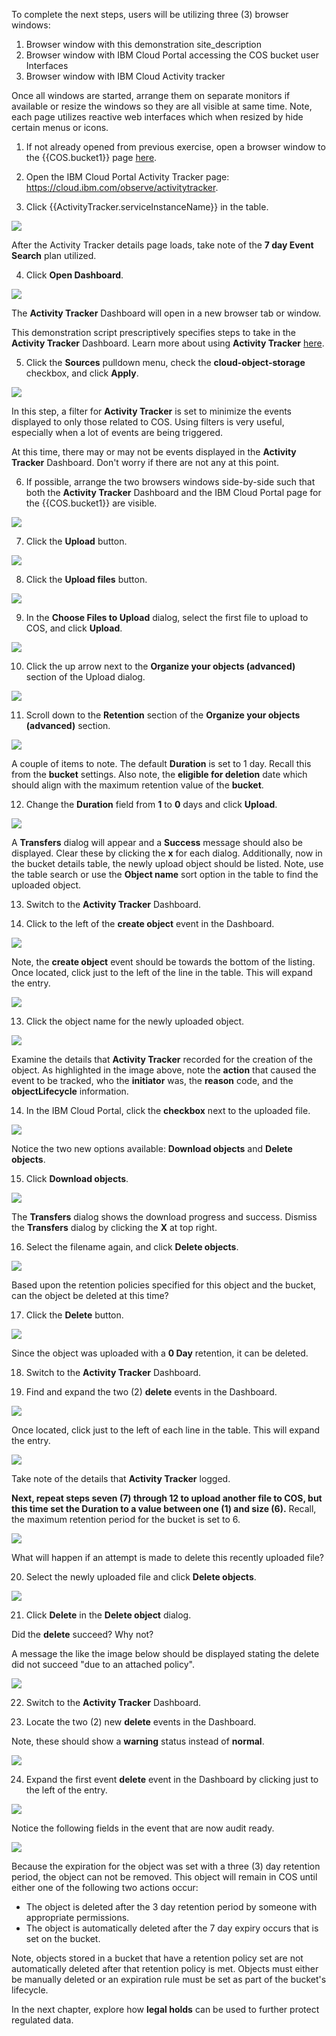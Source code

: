 To complete the next steps, users will be utilizing three (3) browser windows:

1. Browser window with this demonstration site_description
2. Browser window with IBM Cloud Portal accessing the COS bucket user Interfaces
3. Browser window with IBM Cloud Activity tracker

Once all windows are started, arrange them on separate monitors if available or resize the windows so they are all visible at same time. Note, each page utilizes reactive web interfaces which when resized by hide certain menus or icons.


1. If not already opened from previous exercise, open a browser window to the {{COS.bucket1}} page <a href="https://cloud.ibm.com/objectstorage/crn%3Av1%3Abluemix%3Apublic%3Acloud-object-storage%3Aglobal%3Aa%2Fba0e33c9056f470ca19de009747ec654%3A43d07b21-b680-4d31-9d51-178f582d630c%3A%3A?bucket=cos-l3-with-retention&bucketRegion=us-south&endpoint=s3.us-south.cloud-object-storage.appdomain.cloud&paneId=bucket_overview" target="_blank">here</a>.


2. Open the IBM Cloud Portal Activity Tracker page: <a href="https://cloud.ibm.com/observe/activitytracker" target="_blank">https://cloud.ibm.com/observe/activitytracker</a>.

3. Click {{ActivityTracker.serviceInstanceName}} in the table.

![](_attachments/ActivityTracker.png)

After the Activity Tracker details page loads, take note of the **7 day Event Search** plan utilized.

4. Click **Open Dashboard**.

![](_attachments/ATDetails.png)

The **Activity Tracker** Dashboard will open in a new browser tab or window.

This demonstration script prescriptively specifies steps to take in the **Activity Tracker** Dashboard. Learn more about using **Activity Tracker** <a href="https://cloud.ibm.com/docs/activity-tracker?topic=activity-tracker-getting-started-search" target="_blank">here</a>.

5. Click the **Sources** pulldown menu, check the **cloud-object-storage** checkbox, and click **Apply**.

![](_attachments/ATFilter.png)

In this step, a filter for **Activity Tracker** is set to minimize the events displayed to only those related to COS. Using filters is very useful, especially when a lot of events are being triggered.

At this time, there may or may not be events displayed in the **Activity Tracker** Dashboard. Don't worry if there are not any at this point.

6. If possible, arrange the two browsers windows side-by-side such that both the **Activity Tracker** Dashboard and the IBM Cloud Portal page for the {{COS.bucket1}} are visible.

![](_attachments/SideBySide.png)

7. Click the **Upload** button.

![](_attachments/ObjectUpload.png)

8. Click the **Upload files** button.

![](_attachments/ObjectUploadDialog.png)

9. In the **Choose Files to Upload** dialog, select the first file to upload to COS, and click **Upload**.

![](_attachments/FileUploadDialog.png)

10. Click the up arrow next to the **Organize your objects (advanced)** section of the Upload dialog.

![](_attachments/ObjectUploadDialog2.png)

11. Scroll down to the **Retention** section of the **Organize your objects (advanced)** section.

![](_attachments/ObjectUploadRetention.png)

A couple of items to note.  The default **Duration** is set to 1 day.  Recall this from the **bucket** settings.  Also note, the **eligible for deletion** date which should align with the maximum retention value of the **bucket**.

12. Change the **Duration** field from **1** to **0** days and click **Upload**.

![](_attachments/ObjectUploadObject.png)

A **Transfers** dialog will appear and a **Success**  message should also be displayed.  Clear these by clicking the **x** for each dialog. Additionally, now in the bucket details table, the newly upload object should be listed. Note, use the table search or use the **Object name** sort option in the table to find the uploaded object.

13. Switch to the **Activity Tracker** Dashboard.

14. Click to the left of the **create object** event in the Dashboard.

![](_attachments/ATObjectCreate.png)

Note, the **create object** event should be towards the bottom of the listing. Once located, click just to the left of the line in the table.  This will expand the entry.

![](_attachments/ATObjectCreateDetails.png)

13. Click the object name for the newly uploaded object.

![](_attachments/UploadedObjects.png)

Examine the details that **Activity Tracker** recorded for the creation of the object. As highlighted in the image above, note the **action** that caused the event to be tracked, who the **initiator** was, the **reason** code, and the **objectLifecycle** information.

14. In the IBM Cloud Portal, click the **checkbox** next to the uploaded file.

![](_attachments/ObjectSelected.png)

Notice the two new options available: **Download objects** and **Delete objects**.

15. Click **Download objects**.

![](_attachments/DownloadDialog.png)

The **Transfers** dialog shows the download progress and success.  Dismiss the **Transfers** dialog by clicking the **X** at top right.

16. Select the filename again, and click **Delete objects**.

![](_attachments/ObjectSelected2.png)

Based upon the retention policies specified for this object and the bucket, can the object be deleted at this time?

17. Click the **Delete** button.

![](_attachments/DeleteDialog.png)

Since the object was uploaded with a **0 Day** retention, it can be deleted.

18. Switch to the **Activity Tracker** Dashboard.

19. Find and expand the two (2) **delete** events in the Dashboard.

![](_attachments/ATObjectDelete.png)

Once located, click just to the left of each line in the table.  This will expand the entry.

![](_attachments/ATObjectDeleteDetails.png)

Take note of the details that **Activity Tracker** logged.

**Next, repeat steps seven (7) through 12 to upload another file to COS, but this time set the Duration to a value between one (1) and size (6).** Recall, the maximum retention period for the bucket is set to 6.

![](_attachments/UploadObject2.png)

What will happen if an attempt is made to delete this recently uploaded file?

20. Select the newly uploaded file and click **Delete objects**.

![](_attachments/DeleteObject2.png)

21. Click **Delete** in the **Delete object** dialog.

Did the **delete** succeed? Why not?

A message the like the image below should be displayed stating the delete did not succeed "due to an attached policy".

![](_attachments/DeleteObject2Failed.png)

22. Switch to the **Activity Tracker** Dashboard.

23. Locate the two (2) new **delete** events in the Dashboard.

Note, these should show a **warning** status instead of **normal**.

![](_attachments/ATDeleteObject2Failed.png)

24. Expand the first event **delete** event in the Dashboard by clicking just to the left of the entry.

![](_attachments/ATDeleteObject2Failed2.png)

Notice the following fields in the event that are now audit ready.

![](_attachments/ATDeleteObject2FailedDetails.png)

Because the expiration for the object was set with a three (3) day retention period, the object can not be removed. This object will remain in COS until either one of the following two actions occur:

- The object is deleted after the 3 day retention period by someone with appropriate permissions.
- The object is automatically deleted after the 7 day expiry occurs that is set on the bucket.

Note, objects stored in a bucket that have a retention policy set are not automatically deleted after that retention policy is met. Objects must either be manually deleted or an expiration rule must be set as part of the bucket's lifecycle.

In the next chapter, explore how **legal holds** can be used to further protect regulated data.
